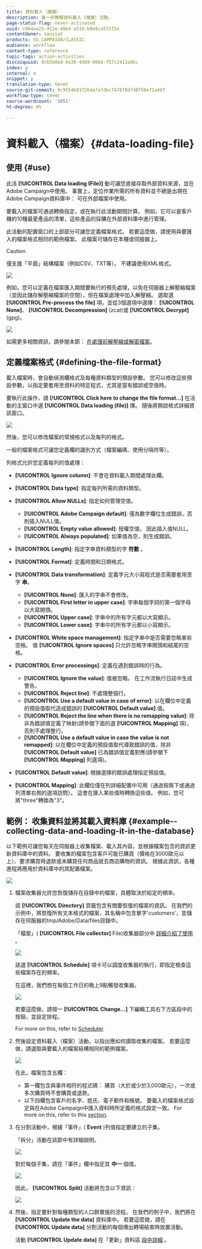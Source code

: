 ```yaml
---
title: 資料載入（檔案）
description: 進一步瞭解資料載入（檔案）活動。
page-status-flag: never-activated
uuid: c064aa23-412e-49b4-a51d-b0e8ca572f2e
contentOwner: sauviat
products: SG_CAMPAIGN/CLASSIC
audience: workflow
content-type: reference
topic-tags: action-activities
discoiquuid: dcb5b8e8-be38-4d89-908d-f57c2413a9bc
index: y
internal: n
snippet: y
translation-type: tm+mt
source-git-commit: 9c9554b83726da7a7dbc747878d7d0758e71a4d7
workflow-type: tm+mt
source-wordcount: '1051'
ht-degree: 0%

---
```



# 資料載入（檔案）{#data-loading-file}

## 使用 {#use}

此活 **[!UICONTROL Data loading (File)]** 動可讓您直接存取外部資料來源，並在Adobe Campaign中使用。 事實上，定位作業所需的所有資料並不總是出現在Adobe Campaign資料庫中： 可在外部檔案中使用。

要載入的檔案可通過轉換指定，或在執行此活動期間計算。 例如，它可以是客戶機的10種最愛產品的清單，這些產品的採購在外部資料庫中進行管理。

此活動的配置窗口的上部部分可讓您定義檔案格式。 若要這麼做，請使用與要匯入的檔案格式相同的範例檔案。 此檔案可儲存在本機或伺服器上。

>[!CAUTION]
>
>僅支援「平面」結構檔案（例如CSV、TXT等）。 不建議使用XML格式。

![](assets/s_advuser_wf_etl_file.png)

例如，您可以定義在檔案匯入期間要執行的預先處理，以免在伺服器上解壓縮檔案（並因此儲存解壓縮檔案的空間），但在檔案處理中加入解壓縮。 選取選 **[!UICONTROL Pre-process the file]** 項，並從3個選項中選擇： **[!UICONTROL None]**、 **[!UICONTROL Decompression]** (zcat)或 **[!UICONTROL Decrypt]** (gpg)。

![](assets/preprocessing-dataloading.png)

如需更多相關資訊，請參閱本節： [在處理前解壓縮或解密檔案](../../workflow/using/importing-data.md#unzipping-or-decrypting-a-file-before-processing)。

## 定義檔案格式 {#defining-the-file-format}

載入檔案時，會自動偵測欄格式及每種資料類型的預設參數。 您可以修改這些預設參數，以指定要套用至資料的特定程式，尤其是當有錯誤或空值時。

要執行此操作，請 **[!UICONTROL Click here to change the file format...]** 在活動的主窗口中選 **[!UICONTROL Data loading (file)]** 擇。 隨後將開啟格式詳細資訊窗口。

![](assets/file_loading_columns_format.png)

然後，您可以修改檔案的常規格式以及每列的格式。

一般的檔案格式可讓您定義欄的識別方式（檔案編碼、使用分隔符等）。

列格式允許您定義每列的值處理：

* **[!UICONTROL Ignore column]**: 不會在資料載入期間處理此欄。
* **[!UICONTROL Data type]**: 指定每列所需的資料類型。
* **[!UICONTROL Allow NULLs]**: 指定如何管理空值。

   * **[!UICONTROL Adobe Campaign default]**: 僅為數字欄位生成錯誤，否則插入NULL值。
   * **[!UICONTROL Empty value allowed]**: 授權空值。 因此插入值NULL。
   * **[!UICONTROL Always populated]**: 如果值為空，則生成錯誤。

* **[!UICONTROL Length]**: 指定字串資料類型的字 **符數** 。
* **[!UICONTROL Format]**: 定義時間和日期格式。
* **[!UICONTROL Data transformation]**: 定義字元大小寫程式是否需要套用至字 **串**。

   * **[!UICONTROL None]**: 匯入的字串不會修改。
   * **[!UICONTROL First letter in upper case]**: 字串每個字詞的第一個字母以大寫開頭。
   * **[!UICONTROL Upper case]**: 字串中的所有字元都以大寫顯示。
   * **[!UICONTROL Lower case]**: 字串中的所有字元都以小寫顯示。

* **[!UICONTROL White space management]**: 指定字串中是否需要忽略某些空格。 值 **[!UICONTROL Ignore spaces]** 只允許忽略字串開頭和結尾的空格。
* **[!UICONTROL Error processings]**: 定義在遇到錯誤時的行為。

   * **[!UICONTROL Ignore the value]**: 值被忽略。 在工作流執行日誌中生成警告。
   * **[!UICONTROL Reject line]**: 不處理整個行。
   * **[!UICONTROL Use a default value in case of error]**: 以在欄位中定義的預設值取代造成錯誤的 **[!UICONTROL Default value]** 值。
   * **[!UICONTROL Reject the line when there is no remapping value]**: 除非為錯誤值定義了映射(請參閱下面的選 **[!UICONTROL Mapping]** 項)，否則不處理整行。
   * **[!UICONTROL Use a default value in case the value is not remapped]**: 以在欄位中定義的預設值取代導致錯誤的值，除非 **[!UICONTROL Default value]** 已為錯誤值定義對應(請參閱下 **[!UICONTROL Mapping]** 列選項)。

* **[!UICONTROL Default value]**: 根據選擇的錯誤處理指定預設值。
* **[!UICONTROL Mapping]**: 此欄位僅在列詳細配置中可用（通過按兩下或通過列清單右側的選項訪問）。 這會在匯入某些值時轉換這些值。 例如，您可將&quot;three&quot;轉換為&quot;3&quot;。

## 範例： 收集資料並將其載入資料庫 {#example--collecting-data-and-loading-it-in-the-database}

以下範例可讓您每天在伺服器上收集檔案、載入其內容，並根據檔案包含的資訊更新資料庫中的資料。 要收集的檔案包含客戶可能已購買（價格在3000歐元以上）、要求購買時退款或未購買任何商品就去商店購物的資訊。 根據此資訊，各種進程將應用於資料庫中的其配置檔案。

![](assets/s_advuser_load_file_sample_0.png)

1. 檔案收集器允許您恢復儲存在目錄中的檔案，具體取決於給定的頻率。

   該 **[!UICONTROL Directory]** 頁籤包含有關要恢復的檔案的資訊。 在我們的示例中，將恢復所有文本格式的檔案，其名稱中包含單字&#39;customers&#39;，並儲存在伺服器的tmp/Adobe/Data/files目錄中。

   「檔案」( **[!UICONTROL File collector]** File)收集器部分中 [詳細介紹了使用](../../workflow/using/file-collector.md) 。

   ![](assets/s_advuser_load_file_sample_1.png)

   該選 **[!UICONTROL Schedule]** 項卡可以調度收集器的執行，即指定檢查這些檔案存在的頻率。

   在這裡，我們想在每個工作日的晚上9點觸發收集器。

   ![](assets/s_advuser_load_file_sample_2.png)

   若要這麼做，請按一 **[!UICONTROL Change...]** 下編輯工具右下方區段中的按鈕，並設定排程。

   For more on this, refer to [Scheduler](../../workflow/using/scheduler.md).

1. 然後設定資料載入（檔案）活動，以指出應如何讀取收集的檔案。 若要這麼做，請選取與要載入的檔案結構相同的範例檔案。

   ![](assets/s_advuser_load_file_sample_3.png)

   在此，檔案包含五欄：

   * 第一欄包含與事件相符的程式碼： 購買（大於或少於3,000歐元），一次或多次購買時不會購買或退款。
   * 以下四欄包含客戶的名字、姓氏、電子郵件和帳號。
   要載入的檔案格式設定與在Adobe Campaign中匯入資料時所定義的格式設定一致。 For more on this, refer to this [section](../../platform/using/importing-data.md#step-2---source-file-selection).

1. 在分割活動中，根據「事件」( **Event** )列值指定要建立的子集。

   「拆分」活動在該節中有詳細說明。

   ![](assets/s_advuser_load_file_sample_4.png)

   對於每個子集，請在「事件」欄中指定其 **中一** 個值。

   ![](assets/s_advuser_load_file_sample_5.png)

   因此， **[!UICONTROL Split]** 活動將包含以下資訊：

   ![](assets/s_advuser_load_file_sample_6.png)

1. 然後，指定要針對每種類型的人口群實施的流程。 在我們的例子中，我們將在 **[!UICONTROL Update the data]** 資料庫中。 若要這麼做，請在 **[!UICONTROL Update data]** 分割活動的每個傳出轉場結束時放置活動。

   活動 **[!UICONTROL Update data]** 在「更新」資料區 [段中詳細](../../workflow/using/update-data.md) 。

